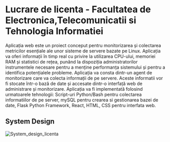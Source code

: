 # Lucrare de licenta - Facultatea de Electronica,Telecomunicatii si Tehnologia Informatiei

Aplicația web este un proiect conceput pentru monitorizarea și colectarea metricilor esențiale ale unor sisteme de servere bazate pe Linux. Aplicația va oferi informații în timp real cu privire la utilizarea CPU-ului, memoriei RAM și statistici de rețea, punând la dispoziția administratorilor instrumentele necesare pentru a menține performanța sistemului și pentru a identifica potențialele probleme. Aplicația va consta dintr-un agent de monitorizare care va colecta informații de pe servere. Aceste informatii vor fi stocate într-o bază de date și accesate dintr-o interfață web de administrare și monitorizare. Aplicația va fi implementată folosind urmatoarele tehnologii: Script-uri Python/Bash pentru colectarea informatiilor de pe server, mySQL pentru crearea si gestionarea bazei de date, Flask Python Framework, React, HTML, CSS pentru interfata web.

## System Design


![System_design_licenta](https://github.com/vladgabriel24/Licenta/assets/76907292/d6676a8f-7f3d-49ab-a22f-4c66b455ea31)
